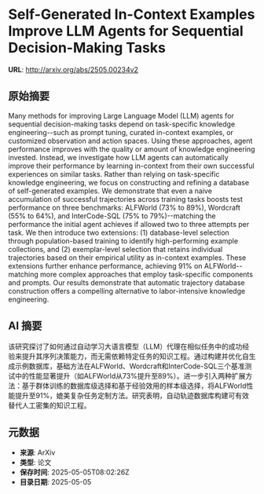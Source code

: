 # Self-Generated In-Context Examples Improve LLM Agents for Sequential Decision-Making Tasks

**URL**: http://arxiv.org/abs/2505.00234v2

## 原始摘要

Many methods for improving Large Language Model (LLM) agents for sequential
decision-making tasks depend on task-specific knowledge engineering--such as
prompt tuning, curated in-context examples, or customized observation and
action spaces. Using these approaches, agent performance improves with the
quality or amount of knowledge engineering invested. Instead, we investigate
how LLM agents can automatically improve their performance by learning
in-context from their own successful experiences on similar tasks. Rather than
relying on task-specific knowledge engineering, we focus on constructing and
refining a database of self-generated examples. We demonstrate that even a
naive accumulation of successful trajectories across training tasks boosts test
performance on three benchmarks: ALFWorld (73% to 89%), Wordcraft (55% to 64%),
and InterCode-SQL (75% to 79%)--matching the performance the initial agent
achieves if allowed two to three attempts per task. We then introduce two
extensions: (1) database-level selection through population-based training to
identify high-performing example collections, and (2) exemplar-level selection
that retains individual trajectories based on their empirical utility as
in-context examples. These extensions further enhance performance, achieving
91% on ALFWorld--matching more complex approaches that employ task-specific
components and prompts. Our results demonstrate that automatic trajectory
database construction offers a compelling alternative to labor-intensive
knowledge engineering.


## AI 摘要

该研究探讨了如何通过自动学习大语言模型（LLM）代理在相似任务中的成功经验来提升其序列决策能力，而无需依赖特定任务的知识工程。通过构建并优化自生成示例数据库，基础方法在ALFWorld、Wordcraft和InterCode-SQL三个基准测试中的性能显著提升（如ALFWorld从73%提升至89%）。进一步引入两种扩展方法：基于群体训练的数据库级选择和基于经验效用的样本级选择，将ALFWorld性能提升至91%，媲美复杂任务定制方法。研究表明，自动轨迹数据库构建可有效替代人工密集的知识工程。

## 元数据

- **来源**: ArXiv
- **类型**: 论文
- **保存时间**: 2025-05-05T08:02:26Z
- **目录日期**: 2025-05-05
